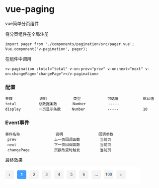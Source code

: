 # vue-paging
vue简单分页组件

将分页组件在全局注册

```
import pager from './components/pagination/src/pager.vue';
Vue.component('v-pagination', pager);
```

在组件中调用
```
<v-pagination :total="total" v-on:prev="prev" v-on:next="next" v-on:changePage="changePage"></v-pagination>
```

### 配置
    参数            说明            类型            可选值           默认值     
    total          总数据条数       Number          -----
    display        一页显示条数     Number          -----           10
    
### Event事件
    事件名称                说明                回调参数
     prev                 上一页回调函数         当前页
     next                 下一页回调函数         当前页
     changePage           页数改变时触发         当前页





最终效果

![](https://github.com/Essjs/vue-paging/blob/master/page.PNG)
